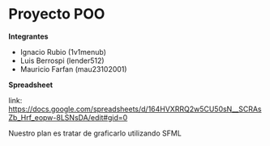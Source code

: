 # Proyecto POO

**Integrantes**

- Ignacio Rubio (1v1menub)
- Luis Berrospi (lender512)
- Mauricio Farfan (mau23102001)

**Spreadsheet**

link: https://docs.google.com/spreadsheets/d/164HVXRRQ2w5CU50sN__SCRAsZb_Hrf_eopw-8LSNsDA/edit#gid=0  

Nuestro plan es tratar de graficarlo utilizando SFML
